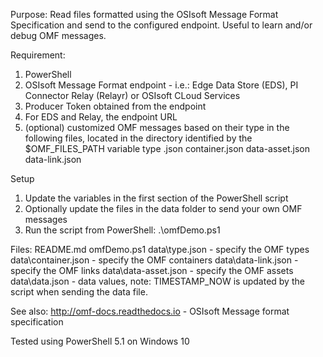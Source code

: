 
Purpose:
Read files formatted using the OSIsoft Message Format Specification and send to the configured endpoint.
Useful to learn and/or debug OMF messages.

Requirement: 
1. PowerShell
2. OSIsoft Message Format endpoint - i.e.: Edge Data Store (EDS), PI Connector Relay (Relayr) or OSIsoft CLoud Services
3. Producer Token obtained from the endpoint
4. For EDS and Relay, the endpoint URL
5. (optional) customized OMF messages based on their type in the following files, located in the directory identified by the $OMF_FILES_PATH variable
      type .json
      container.json
      data-asset.json
      data-link.json

Setup
1. Update the variables in the first section of the PowerShell script
2. Optionally update the files in the data folder to send your own OMF messages
3.   Run the script from PowerShell:
      .\omfDemo.ps1

Files:
README.md
omfDemo.ps1
data\type.json  - specify the OMF types
data\container.json - specify the OMF containers
data\data-link.json - specify the OMF links
data\data-asset.json - specify the OMF assets
data\data.json - data values, note: TIMESTAMP_NOW is updated by the script when sending the data file.

See also:
http://omf-docs.readthedocs.io - OSIsoft Message format specification

Tested using PowerShell 5.1 on Windows 10